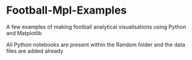 # Football-Mpl-Examples
A few examples of making football analytical visualisations using Python and Matplotlib

All Python notebooks are present within the Random folder and the data files are added already
